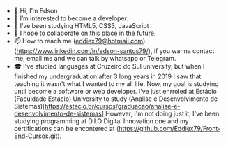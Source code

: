 - 👋 Hi, I’m Edson
- 👀 I’m interested to become a developer.
- 🌱 I’ve been studying HTML5, CSS3, JavaScript
- 💞️ I hope to collaborate on this place in the future.
- 📫 How to reach me (eddiex79@hotmail.com)(https://www.linkedin.com/in/edson-santos79/), if you wanna contact me, email me 
and we can talk by whatsapp or Telegram.
- 🎓 I've studied languages at Cruzeiro do Sul university, but when I
 finished my undergraduation after 3 long years in 2019 I saw that teaching it wasn't what I wanted to my all life.
 Now, my goal is studying until become a software or web developer.
 I've just enrroled at Estácio (Faculdade Estácio) University to study (Analise e Desenvolvimento de Sistemas)[https://estacio.br/cursos/graduacao/analise-e-desenvolvimento-de-sistemas]
 However, I'm not doing just it,  I've been studying programming at D.I.O Digital Innovation one and my certifications can be encontered at (https://github.com/Eddiex79/Front-End-Cursos.git).

<!---
Eddiex79/Eddiex79 is a ✨ special ✨ repository because its README.md` (this file) appears on your GitHub profile.
You can click the Preview link to take a look at your changes.
--->
